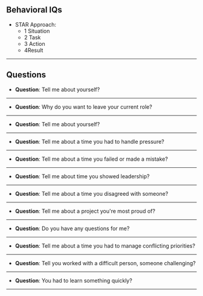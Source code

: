 ## Behavioral IQs
* STAR Approach: 
  * 1 Situation
  * 2 Task
  * 3 Action
  * 4Result
***
## Questions

* __Question__: Tell me about yourself?
  
***

* __Question__: Why do you want to leave your current role?
  
***

* __Question__: Tell me about yourself?
  
***

* __Question__: Tell me about a time you had to handle pressure?

***

* __Question__: Tell me about a time you failed or made a mistake?
  
***

* __Question__: Tell me about time you showed leadership?
  
***

* __Question__: Tell me about a time you disagreed with someone?
  
***

* __Question__: Tell me about a project you're most proud of?
  
***

* __Question__: Do you have any questions for me?
  
***

* __Question__: Tell me about a time you had to manage conflicting priorities?
  
***

* __Question__: Tell you worked with a difficult person, someone challenging?
  
***

* __Question__: You had to learn something quickly?
  
***
